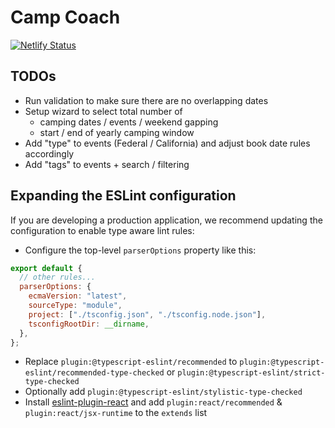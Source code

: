 # Camp Coach

[![Netlify Status](https://api.netlify.com/api/v1/badges/1d06be2d-758d-4b29-b57f-8bb1a1eb5ecf/deploy-status)](https://app.netlify.com/sites/camp-coach/deploys)

## TODOs

- Run validation to make sure there are no overlapping dates
- Setup wizard to select total number of
  - camping dates / events / weekend gapping
  - start / end of yearly camping window
- Add "type" to events (Federal / California) and adjust book date rules accordingly
- Add "tags" to events + search / filtering

## Expanding the ESLint configuration

If you are developing a production application, we recommend updating the configuration to enable type aware lint rules:

- Configure the top-level `parserOptions` property like this:

```js
export default {
  // other rules...
  parserOptions: {
    ecmaVersion: "latest",
    sourceType: "module",
    project: ["./tsconfig.json", "./tsconfig.node.json"],
    tsconfigRootDir: __dirname,
  },
};
```

- Replace `plugin:@typescript-eslint/recommended` to `plugin:@typescript-eslint/recommended-type-checked` or `plugin:@typescript-eslint/strict-type-checked`
- Optionally add `plugin:@typescript-eslint/stylistic-type-checked`
- Install [eslint-plugin-react](https://github.com/jsx-eslint/eslint-plugin-react) and add `plugin:react/recommended` & `plugin:react/jsx-runtime` to the `extends` list
